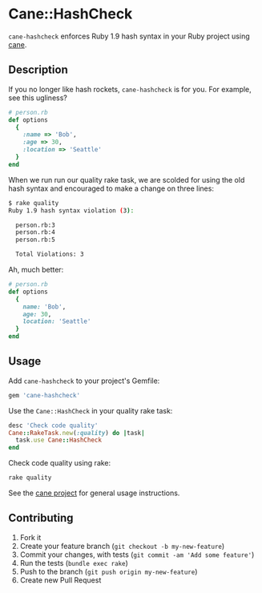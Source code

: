 # Cane::HashCheck

`cane-hashcheck` enforces Ruby 1.9 hash syntax in your Ruby project using
[cane](https://github.com/square/cane).

## Description

If you no longer like hash rockets, `cane-hashcheck` is for you. For example,
see this ugliness?

```ruby
# person.rb
def options
  {
    :name => 'Bob',
    :age => 30,
    :location => 'Seattle'
  }
end
```

When we run run our quality rake task, we are scolded for using the old hash
syntax and encouraged to make a change on three lines:

```bash
$ rake quality
Ruby 1.9 hash syntax violation (3):

  person.rb:3
  person.rb:4
  person.rb:5

  Total Violations: 3
```

Ah, much better:

```ruby
# person.rb
def options
  {
    name: 'Bob',
    age: 30,
    location: 'Seattle'
  }
end
```

## Usage

Add `cane-hashcheck` to your project's Gemfile:

```ruby
gem 'cane-hashcheck'
```

Use the `Cane::HashCheck` in your quality rake task:

```ruby
desc 'Check code quality'
Cane::RakeTask.new(:quality) do |task|
  task.use Cane::HashCheck
end
```

Check code quality using rake:

```bash
rake quality
```

See the [cane project](https://github.com/square/cane) for general usage
instructions.

## Contributing

1. Fork it
2. Create your feature branch (`git checkout -b my-new-feature`)
3. Commit your changes, with tests (`git commit -am 'Add some feature'`)
4. Run the tests (`bundle exec rake`)
5. Push to the branch (`git push origin my-new-feature`)
6. Create new Pull Request

